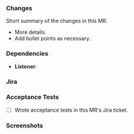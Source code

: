<!-- Example title: OPAL-1234: Change the layout of test values in the lab results -->

### Changes

Short summary of the changes in this MR.

* More details.
* Add bullet points as necessary.

### Dependencies
<!-- Link to dependent pull requests. Specify whether the MRs are just related, or require each other to run. Write N/A if there are none. -->
- **Listener**: 

### Jira
<!-- Paste a link to this MR's related Jira issue. -->


### Acceptance Tests
<!-- Put an x in the checkbox when done. -->
- [ ] Wrote acceptance tests in this MR's Jira ticket.

### Screenshots
<!-- Include if relevant. If not, remove this header. -->
